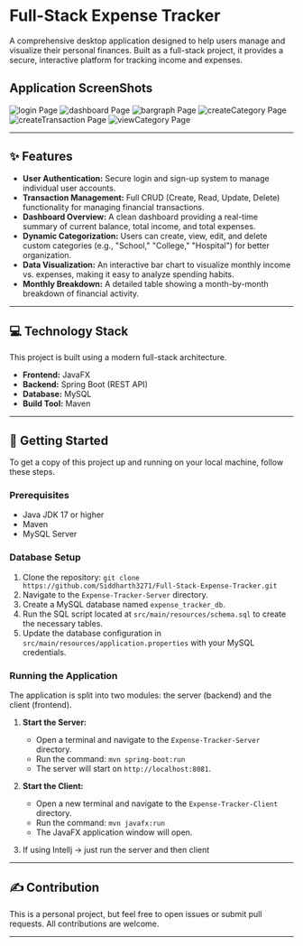 # Full-Stack Expense Tracker

A comprehensive desktop application designed to help users manage and visualize their personal finances. Built as a full-stack project, it provides a secure, interactive platform for tracking income and expenses.

## Application ScreenShots
![login Page](images/login.png)
![dashboard Page](images/dashboard.png)
![bargraph Page](images/bargraph.png)
![createCategory Page](images/createcategory.png)
![createTransaction Page](images/createtransactionages.png)
![viewCategory Page](images/viewcategory.png)

---

## ✨ Features

* **User Authentication:** Secure login and sign-up system to manage individual user accounts.
* **Transaction Management:** Full CRUD (Create, Read, Update, Delete) functionality for managing financial transactions.
* **Dashboard Overview:** A clean dashboard providing a real-time summary of current balance, total income, and total expenses.
* **Dynamic Categorization:** Users can create, view, edit, and delete custom categories (e.g., "School," "College," "Hospital") for better organization.
* **Data Visualization:** An interactive bar chart to visualize monthly income vs. expenses, making it easy to analyze spending habits.
* **Monthly Breakdown:** A detailed table showing a month-by-month breakdown of financial activity.

---

## 💻 Technology Stack

This project is built using a modern full-stack architecture.

* **Frontend:** JavaFX
* **Backend:** Spring Boot (REST API)
* **Database:** MySQL
* **Build Tool:** Maven

---

## 🚀 Getting Started

To get a copy of this project up and running on your local machine, follow these steps.

### **Prerequisites**

* Java JDK 17 or higher
* Maven
* MySQL Server

### **Database Setup**

1.  Clone the repository:
    `git clone https://github.com/Siddharth3271/Full-Stack-Expense-Tracker.git`
2.  Navigate to the `Expense-Tracker-Server` directory.
3.  Create a MySQL database named `expense_tracker_db`.
4.  Run the SQL script located at `src/main/resources/schema.sql` to create the necessary tables.
5.  Update the database configuration in `src/main/resources/application.properties` with your MySQL credentials.

### **Running the Application**

The application is split into two modules: the server (backend) and the client (frontend).

1.  **Start the Server:**
    * Open a terminal and navigate to the `Expense-Tracker-Server` directory.
    * Run the command:
        `mvn spring-boot:run`
    * The server will start on `http://localhost:8081`.

2.  **Start the Client:**
    * Open a new terminal and navigate to the `Expense-Tracker-Client` directory.
    * Run the command:
        `mvn javafx:run`
    * The JavaFX application window will open.
3. If using Intellj -> just run the server and then client

---

## ✍️ Contribution

This is a personal project, but feel free to open issues or submit pull requests. All contributions are welcome.

---
